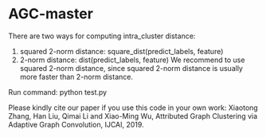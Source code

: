 # AGC-master
There are two ways for computing intra_cluster distance:
1) squared 2-norm distance: square_dist(predict_labels, feature)
2) 2-norm distance: dist(predict_labels, feature)
We recommend to use squared 2-norm distance, since squared 2-norm distance is usually more faster than 2-norm distance.

Run command: python test.py

Please kindly cite our paper if you use this code in your own work:
Xiaotong Zhang, Han Liu, Qimai Li and Xiao-Ming Wu, Attributed Graph Clustering via Adaptive Graph Convolution, IJCAI, 2019.
